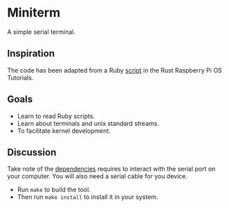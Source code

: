 # Miniterm

A simple serial terminal.

## Inspiration

The code has been adapted from a Ruby [script](https://github.com/rust-embedded/rust-raspberrypi-OS-tutorials/blob/master/common/serial/miniterm.rb) in the Rust Raspberry Pi OS Tutorials.

## Goals

- Learn to read Ruby scripts.
- Learn about terminals and unix standard streams.
- To facilitate kernel development.

## Discussion

Take note of the [dependencies](https://gitlab.com/susurrus/serialport-rs/-/tree/master#dependencies) requires to interact with the serial port on your computer. You will also need a serial cable for you device.


- Run `make` to build the tool.
- Then run `make install` to install it in your system.